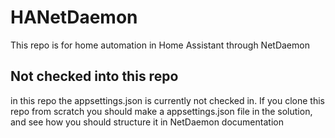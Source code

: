 # HANetDaemon
This repo is for home automation in Home Assistant through NetDaemon

## Not checked into this repo
in this repo the appsettings.json is currently not checked in. If you clone this repo from scratch you should make a appsettings.json file in the solution, and see how you should structure it in NetDaemon documentation